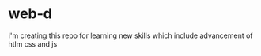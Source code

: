 # web-d
I'm creating this repo for learning new skills which include advancement of htlm css and js
